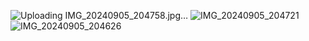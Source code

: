 ![Uploading IMG_20240905_204758.jpg…]()
![IMG_20240905_204721](https://github.com/user-attachments/assets/59516ade-f72a-41ad-a5a8-f1f3f4176151)
![IMG_20240905_204626](https://github.com/user-attachments/assets/7f191683-8d84-43fd-9819-861827949a30)
